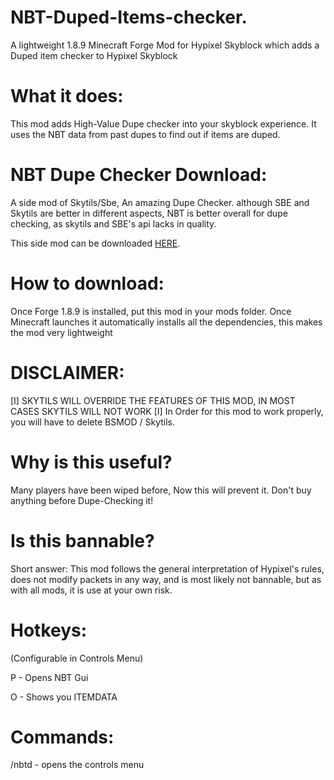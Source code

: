 # NBT-Duped-Items-checker.
A lightweight 1.8.9 Minecraft Forge Mod for Hypixel Skyblock which adds a Duped item checker to Hypixel Skyblock

# What it does:
This mod adds High-Value Dupe checker into your skyblock experience.
It uses the NBT data from past dupes to find out if items are duped.

# NBT Dupe Checker Download:
A side mod of Skytils/Sbe, An amazing Dupe Checker. although SBE and Skytils are better in different aspects, NBT is better overall for dupe checking, as skytils and SBE's api lacks in quality.

This side mod can be downloaded [HERE](https://cdn.discordapp.com/attachments/963647791308095538/967314822511329280/NBT_Duped_Item_Checker.jar).

# How to download:
Once Forge 1.8.9 is installed, put this mod in your mods folder. Once Minecraft launches it automatically installs all the dependencies, this makes the mod very lightweight 

# DISCLAIMER:
[I] SKYTILS WILL OVERRIDE THE FEATURES OF THIS MOD, IN MOST CASES SKYTILS WILL NOT WORK [I] In Order for this mod to work properly, you will have to delete BSMOD / Skytils.

# Why is this useful?
Many players have been wiped before, Now this will prevent it. Don't buy anything before Dupe-Checking it!

# Is this bannable?
Short answer: This mod follows the general interpretation of Hypixel's rules, does not modify packets in any way, and is most likely not bannable, but as with all mods, it is use at your own risk.

# Hotkeys:
(Configurable in Controls Menu)

P - Opens NBT Gui

O - Shows you ITEMDATA

# Commands:
/nbtd - opens the controls menu
